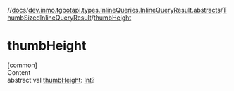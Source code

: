 //[docs](../../../index.md)/[dev.inmo.tgbotapi.types.InlineQueries.InlineQueryResult.abstracts](../index.md)/[ThumbSizedInlineQueryResult](index.md)/[thumbHeight](thumb-height.md)



# thumbHeight  
[common]  
Content  
abstract val [thumbHeight](thumb-height.md): [Int](https://kotlinlang.org/api/latest/jvm/stdlib/kotlin/-int/index.html)?  



